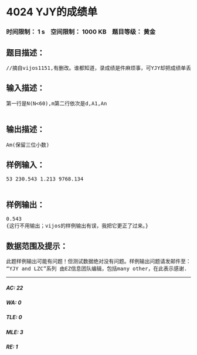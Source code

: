 # 4024 YJY的成绩单   
### 时间限制： 1 s&nbsp;&nbsp;&nbsp;&nbsp;空间限制： 1000 KB&nbsp;&nbsp;&nbsp;&nbsp;题目等级： 黄金  
## 题目描述：  

<pre>
//摘自vijos1151,有删改。谁都知道，录成绩是件麻烦事，可YJY却把成绩单丢了……这一天老师要查第m个同学的成绩，为了不挨批-)，YJY努力回想，想起成绩单上的一个规律：若把成绩看作是一个实数数列，则Ai=((Ai-1)-(Ai+1))/2+d，（就是每一项为其前后两项之差除以二再加d）。此时，我告诉了YJY一共N项的数列首项A1和末项An，以及d。剩下的靠你了！
</pre>
  
  
## 输入描述：  

<pre>
第一行是N(N<60),m第二行依次是d,A1,An  

</pre>
  
  
## 输出描述：  

<pre>
Am(保留三位小数)
</pre>
  
  
## 样例输入：  

<pre>
53 230.543 1.213 9768.134  

</pre>
  
  
## 样例输出：  

<pre>
0.543  
{这行不用输出；vijos的样例输出有误，我把它更正了过来。}
</pre>
  
  
## 数据范围及提示：  

<pre>
此题样例输出可能有问题！但测试数据绝对没有问题。样例输出问题请发邮件至：lzctuhao@163.com  
“YJY and LZC”系列 由EZ信息团队编辑，包括many other，在此表示感谢.
</pre>
  
  
***  

##### AC: 22  
##### WA: 0  
##### TLE: 0  
##### MLE: 3  
##### RE: 1  
